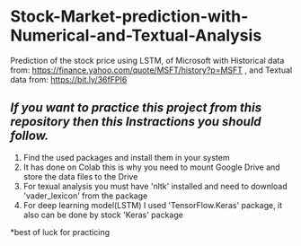 # Stock-Market-prediction-with-Numerical-and-Textual-Analysis
Prediction of the stock price using LSTM, of Microsoft with Historical data from: https://finance.yahoo.com/quote/MSFT/history?p=MSFT , and Textual data from: https://bit.ly/36fFPI6

***If you want to practice this project from this repository then this Instractions you should follow.***
---------------------------------------------------------------------------------
1. Find the used packages and install them in your system
2. It has done on Colab this is why you need to mount Google Drive and store the data files to the Drive
3. For texual analysis you must have 'nltk' installed and need to download 'vader_lexicon' from the package
4. For deep learning model(LSTM) I used 'TensorFlow.Keras' package, it also can be done by stock 'Keras' package

*best of luck for practicing
